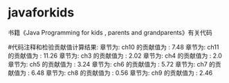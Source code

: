 # javaforkids
书籍《Java Programming for kids , parents and grandparents》有关代码

#代码注释和检验贡献值计算结果:
章节为: ch10 的贡献值为 : 7.48
章节为: ch11 的贡献值为 : 11.26
章节为: ch3 的贡献值为 : 2.02
章节为: ch4 的贡献值为 : 2.0
章节为: ch5 的贡献值为 : 3.24
章节为: ch6 的贡献值为 : 5.72
章节为: ch7 的贡献值为 : 6.48
章节为: ch8 的贡献值为 : 0.56
章节为: ch9 的贡献值为 : 2.46
